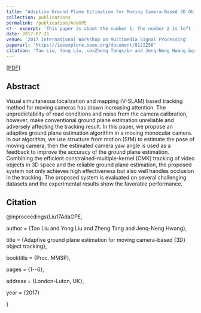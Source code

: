 ```yaml
---
title: "Adaptive Ground Plane Estimation for Moving Camera-Based 3D Object Tracking"
collection: publications
permalink: /publication/AdaGPE
<!-- excerpt: 'This paper is about the number 1. The number 2 is left for future work.' -->
date: 2017-07-21
venue: '2017 International Workshop on Multimedia Signal Processing'
paperurl: 'https://ieeexplore.ieee.org/document/8122256'
citation: 'Tao Liu, Yong Liu, <b>Zheng Tang</b> and Jenq-Neng Hwang.&quot;"Adaptive Ground Plane Estimation for Moving Camera-Based 3D Object Tracking".&quot;<i>Proceedings of 2017 International Workshop on Multimedia Signal Processing (MMSP 2017)</i>.&quot;2017.'
---
```

[[PDF]](https://ieeexplore.ieee.org/document/8122256)


## Abstract
Visual simultaneous localization and mapping (V-SLAM) based tracking method for moving cameras has drawn increasing attention. The unpredictability of road conditions and noise from the camera calibration, however, make conventional ground plane estimation unreliable and adversely affecting the tracking result. In this paper, we propose an adaptive ground plane estimation algorithm in a moving monocular camera. In our algorithm, we use structure from motion (SfM) to estimate the pose of moving camera, then the estimated camera yaw angle is used as a feedback to improve the accuracy of the ground plane estimation. Combining the efficient constrained-multiple-kernel (CMK) tracking of video objects in 3D space and the reliable ground plane estimation, the proposed system not only achieves high effectiveness but also well handles occlusion in the tracking. The proposed system is evaluated on several challenging datasets and the experimental results show the favorable performance.


## Citation
@inproceedings{Liu17AdaGPE,

author = {Tao Liu and Yong Liu and Zheng Tang and Jenq-Neng Hwang},

title = {Adaptive ground plane estimation for moving camera-based {3D} object tracking},

booktitle = {Proc. MMSP},

pages = {1--6}, 

address = {London-Luton, UK},

year = {2017}

}